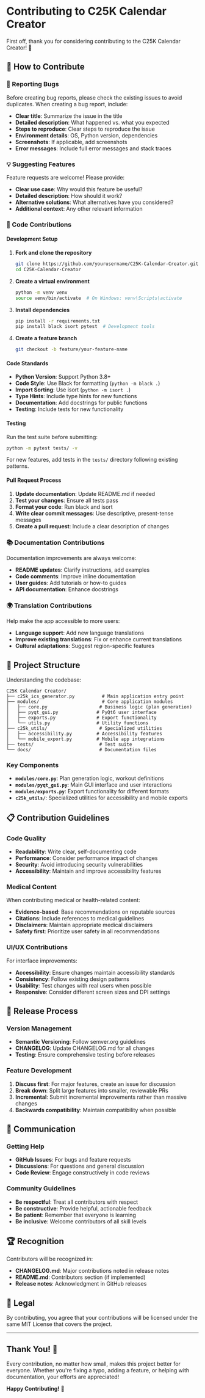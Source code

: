 # Contributing to C25K Calendar Creator

First off, thank you for considering contributing to the C25K Calendar Creator! 🎉

## 🌟 How to Contribute

### 🐛 Reporting Bugs

Before creating bug reports, please check the existing issues to avoid duplicates. When creating a bug report, include:

- **Clear title**: Summarize the issue in the title
- **Detailed description**: What happened vs. what you expected
- **Steps to reproduce**: Clear steps to reproduce the issue
- **Environment details**: OS, Python version, dependencies
- **Screenshots**: If applicable, add screenshots
- **Error messages**: Include full error messages and stack traces

### 💡 Suggesting Features

Feature requests are welcome! Please provide:

- **Clear use case**: Why would this feature be useful?
- **Detailed description**: How should it work?
- **Alternative solutions**: What alternatives have you considered?
- **Additional context**: Any other relevant information

### 🔧 Code Contributions

#### Development Setup

1. **Fork and clone the repository**
   ```bash
   git clone https://github.com/yourusername/C25K-Calendar-Creator.git
   cd C25K-Calendar-Creator
   ```

2. **Create a virtual environment**
   ```bash
   python -m venv venv
   source venv/bin/activate  # On Windows: venv\Scripts\activate
   ```

3. **Install dependencies**
   ```bash
   pip install -r requirements.txt
   pip install black isort pytest  # Development tools
   ```

4. **Create a feature branch**
   ```bash
   git checkout -b feature/your-feature-name
   ```

#### Code Standards

- **Python Version**: Support Python 3.8+
- **Code Style**: Use Black for formatting (`python -m black .`)
- **Import Sorting**: Use isort (`python -m isort .`)
- **Type Hints**: Include type hints for new functions
- **Documentation**: Add docstrings for public functions
- **Testing**: Include tests for new functionality

#### Testing

Run the test suite before submitting:
```bash
python -m pytest tests/ -v
```

For new features, add tests in the `tests/` directory following existing patterns.

#### Pull Request Process

1. **Update documentation**: Update README.md if needed
2. **Test your changes**: Ensure all tests pass
3. **Format your code**: Run black and isort
4. **Write clear commit messages**: Use descriptive, present-tense messages
5. **Create a pull request**: Include a clear description of changes

### 📚 Documentation Contributions

Documentation improvements are always welcome:

- **README updates**: Clarify instructions, add examples
- **Code comments**: Improve inline documentation
- **User guides**: Add tutorials or how-to guides
- **API documentation**: Enhance docstrings

### 🌍 Translation Contributions

Help make the app accessible to more users:

- **Language support**: Add new language translations
- **Improve existing translations**: Fix or enhance current translations
- **Cultural adaptations**: Suggest region-specific features

## 🎯 Project Structure

Understanding the codebase:

```
C25K Calendar Creator/
├── c25k_ics_generator.py          # Main application entry point
├── modules/                       # Core application modules
│   ├── core.py                   # Business logic (plan generation)
│   ├── pyqt_gui.py              # PyQt6 user interface
│   ├── exports.py               # Export functionality
│   └── utils.py                 # Utility functions
├── c25k_utils/                   # Specialized utilities
│   ├── accessibility.py         # Accessibility features
│   └── mobile_export.py         # Mobile app integrations
├── tests/                        # Test suite
└── docs/                         # Documentation files
```

### Key Components

- **`modules/core.py`**: Plan generation logic, workout definitions
- **`modules/pyqt_gui.py`**: Main GUI interface and user interactions
- **`modules/exports.py`**: Export functionality for different formats
- **`c25k_utils/`**: Specialized utilities for accessibility and mobile exports

## 📋 Contribution Guidelines

### Code Quality

- **Readability**: Write clear, self-documenting code
- **Performance**: Consider performance impact of changes
- **Security**: Avoid introducing security vulnerabilities
- **Accessibility**: Maintain and improve accessibility features

### Medical Content

When contributing medical or health-related content:

- **Evidence-based**: Base recommendations on reputable sources
- **Citations**: Include references to medical guidelines
- **Disclaimers**: Maintain appropriate medical disclaimers
- **Safety first**: Prioritize user safety in all recommendations

### UI/UX Contributions

For interface improvements:

- **Accessibility**: Ensure changes maintain accessibility standards
- **Consistency**: Follow existing design patterns
- **Usability**: Test changes with real users when possible
- **Responsive**: Consider different screen sizes and DPI settings

## 🚀 Release Process

### Version Management

- **Semantic Versioning**: Follow semver.org guidelines
- **CHANGELOG**: Update CHANGELOG.md for all changes
- **Testing**: Ensure comprehensive testing before releases

### Feature Development

1. **Discuss first**: For major features, create an issue for discussion
2. **Break down**: Split large features into smaller, reviewable PRs
3. **Incremental**: Submit incremental improvements rather than massive changes
4. **Backwards compatibility**: Maintain compatibility when possible

## 💬 Communication

### Getting Help

- **GitHub Issues**: For bugs and feature requests
- **Discussions**: For questions and general discussion
- **Code Review**: Engage constructively in code reviews

### Community Guidelines

- **Be respectful**: Treat all contributors with respect
- **Be constructive**: Provide helpful, actionable feedback
- **Be patient**: Remember that everyone is learning
- **Be inclusive**: Welcome contributors of all skill levels

## 🏆 Recognition

Contributors will be recognized in:

- **CHANGELOG.md**: Major contributions noted in release notes
- **README.md**: Contributors section (if implemented)
- **Release notes**: Acknowledgment in GitHub releases

## 📝 Legal

By contributing, you agree that your contributions will be licensed under the same MIT License that covers the project.

---

## Thank You! 🙏

Every contribution, no matter how small, makes this project better for everyone. Whether you're fixing a typo, adding a feature, or helping with documentation, your efforts are appreciated!

**Happy Contributing!** 🎉

